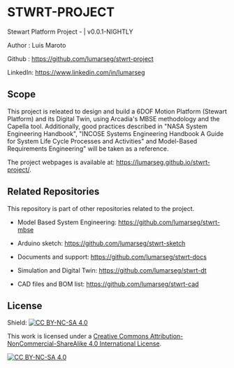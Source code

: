 # STWRT-PROJECT

Stewart Platform Project - | v0.0.1-NIGHTLY

Author : Luis Maroto

Github : <https://github.com/lumarseg/stwrt-project>

LinkedIn: <https://www.linkedin.com/in/lumarseg>

## Scope

This project is releated to design and build a 6DOF Motion Platform (Stewart Platform) and its Digital Twin, using Arcadia's MBSE methodology and the Capella tool. Additionally, good practices described in "NASA System Engineering Handbook", "INCOSE Systems Engineering Handbook A Guide for System Life Cycle Processes and Activities" and Model-Based Requirements Engineering" will be taken as a reference.

The project webpages is available at: <https://lumarseg.github.io/stwrt-project/>.

## Related Repositories

This repository is part of other repositories related to the project.

* Model Based System Engineering: <https://github.com/lumarseg/stwrt-mbse>

* Arduino sketch: <https://github.com/lumarseg/stwrt-sketch>

* Documents and support: <https://github.com/lumarseg/stwrt-docs>

* Simulation and Digital Twin: <https://github.com/lumarseg/stwrt-dt>

* CAD files and BOM list: <https://github.com/lumarseg/stwrt-cad>

## License

Shield: [![CC BY-NC-SA 4.0][cc-by-nc-sa-shield]][cc-by-nc-sa]

This work is licensed under a
[Creative Commons Attribution-NonCommercial-ShareAlike 4.0 International License][cc-by-nc-sa].

[![CC BY-NC-SA 4.0][cc-by-nc-sa-image]][cc-by-nc-sa]

[cc-by-nc-sa]: http://creativecommons.org/licenses/by-nc-sa/4.0/
[cc-by-nc-sa-image]: https://licensebuttons.net/l/by-nc-sa/4.0/88x31.png
[cc-by-nc-sa-shield]: https://img.shields.io/badge/License-CC%20BY--NC--SA%204.0-lightgrey.svg
